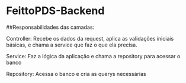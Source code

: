 # FeittoPDS-Backend

##Responsabilidades das camadas:

Controller: Recebe os dados da request, aplica as validações iniciais básicas, e chama a service que faz o que ela precisa.

Service: Faz a lógica da aplicação e chama a repository para acessar o banco

Repository: Acessa o banco e cria as querys necessárias